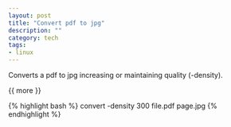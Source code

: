 ```yaml
---
layout: post
title: "Convert pdf to jpg"
description: ""
category: tech
tags: 
- linux
---
```

 
  
Converts a pdf to jpg increasing or maintaining quality (-density). 

{{ more }} 
 
{% highlight bash %}
convert -density 300 file.pdf page.jpg
{% endhighlight %}
